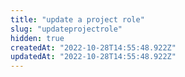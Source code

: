 ```yaml
---
title: "update a project role"
slug: "updateprojectrole"
hidden: true
createdAt: "2022-10-28T14:55:48.922Z"
updatedAt: "2022-10-28T14:55:48.922Z"
---
```

